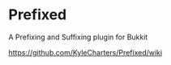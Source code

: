 # Prefixed
A Prefixing and Suffixing plugin for Bukkit

https://github.com/KyleCharters/Prefixed/wiki
